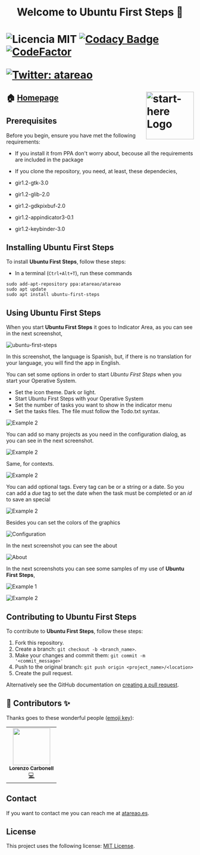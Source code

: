 <h1 align="center">Welcome to Ubuntu First Steps 👋<h1>

![Licencia MIT](https://img.shields.io/badge/Licencia-MIT-green)
[![Codacy Badge](https://api.codacy.com/project/badge/Grade/b3e704c3f150404582cd23b9fcb4be32)](https://www.codacy.com/manual/atareao/ubuntu-first-steps?utm_source=github.com&amp;utm_medium=referral&amp;utm_content=atareao/ubuntu-first-steps&amp;utm_campaign=Badge_Grade)
[![CodeFactor](https://www.codefactor.io/repository/github/atareao/ubuntu-first-steps/badge/master)](https://www.codefactor.io/repository/github/atareao/ubuntu-first-steps/overview/master)

[![Twitter: atareao](https://img.shields.io/twitter/follow/atareao.svg?style=social)](https://twitter.com/atareao)

<img src="./data/icons/ubuntu-first-steps.svg" align="right"
     title="start-here Logo" width="128" height="128">


## 🏠 [Homepage](https://www.atareao.es/aplicacion/ubuntu-first-steps/)

## Prerequisites

Before you begin, ensure you have met the following requirements:

* If you install it from PPA don't worry about, becouse all the requirements are included in the package
* If you clone the repository, you need, at least, these dependecies,

* gir1.2-gtk-3.0
* gir1.2-glib-2.0
* gir1.2-gdkpixbuf-2.0
* gir1.2-appindicator3-0.1
* gir1.2-keybinder-3.0

## Installing Ubuntu First Steps

To install **Ubuntu First Steps**, follow these steps:

* In a terminal (`Ctrl+Alt+T`), run these commands

```
sudo add-apt-repository ppa:atareao/atareao
sudo apt update
sudo apt install ubuntu-first-steps
```

## Using Ubuntu First Steps

When you start **Ubuntu First Steps** it goes to Indicator Area, as you can see in the next screenshot,

![ubuntu-first-steps](./screenshots/screenshot_01.png)

In this screenshot, the language is Spanish, but, if there is no translation for your language, you will find the app in English.

You can set some options in order to start *Ubuntu First Steps* when you start your Operative System.

* Set the icon theme. Dark or light.
* Start Ubuntu First Steps with your Operative System
* Set the number of tasks you want to show in the indicator menu
* Set the tasks files. The file must follow the Todo.txt syntax.

![Example 2](./screenshots/screenshot_06.png)

You can add so many projects as you need in the configuration dialog, as you can see in the next screenshot.

![Example 2](./screenshots/screenshot_07.png)

Same, for contexts.

![Example 2](./screenshots/screenshot_08.png)

You can add optional tags. Every tag can be or a string or a date. So you can add a *due* tag to set the date when the task must be completed or an *id* to save an special


![Example 2](./screenshots/screenshot_09.png)

Besides you can set the colors of the graphics

![Configuration](./screenshots/screenshot_02.png)

In the next screenshot you can see the about

![About](./screenshots/screenshot_03.png)

In the next screenshots you can see some samples of my use of **Ubuntu First Steps**,

![Example 1](./screenshots/screenshot_04.png)

![Example 2](./screenshots/screenshot_05.png)

## Contributing to Ubuntu First Steps

To contribute to **Ubuntu First Steps**, follow these steps:

1. Fork this repository.
2. Create a branch: `git checkout -b <branch_name>`.
3. Make your changes and commit them: `git commit -m '<commit_message>'`
4. Push to the original branch: `git push origin <project_name>/<location>`
5. Create the pull request.

Alternatively see the GitHub documentation on [creating a pull request](https://help.github.com/en/github/collaborating-with-issues-and-pull-requests/creating-a-pull-request).

## 👤 Contributors ✨

Thanks goes to these wonderful people ([emoji key](https://allcontributors.org/docs/en/emoji-key)):

<table>
  <tr>
    <td align="center"><a href="https://www.atareao.es"><img src="https://avatars3.githubusercontent.com/u/298055?v=4" width="100px;" alt=""/><br /><sub><b>Lorenzo Carbonell</b></sub></a><br /><a href="https://github.com/atareao/fondos-productivos/commits?author=atareao" title="Code">💻</a></td>
  </tr>
</table>


## Contact

If you want to contact me you can reach me at [atareao.es](https://www.atareao.es).

## License

This project uses the following license: [MIT License](https://choosealicense.com/licenses/mit/).
